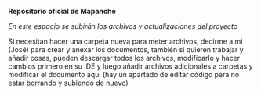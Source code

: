 **Repositorio oficial de Mapanche**

*En este espacio se subirán los archivos y actualizaciones del proyecto*

Si necesitan hacer una carpeta nueva para meter archivos, decirme a mi (José) para crear y anexar los documentos, también si quieren trabajar y añadir cosas, pueden descargar todos los archivos, modificarlo y hacer cambios primero en su IDE y luego añadir archivos adicionales a carpetas y modificar el documento aqui (hay un apartado de editar código para no estar borrando y subiendo de nuevo)
